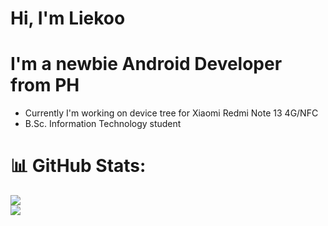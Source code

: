 # Hi, I'm Liekoo

# I'm a newbie Android Developer from PH

- Currently I'm working on device tree for Xiaomi Redmi Note 13 4G/NFC
- B.Sc. Information Technology student

# 📊 GitHub Stats:
 
<!--[![Liekoo  github stats](https://github-readme-stats.vercel.app/api?username=Liekoo&theme=dark&hide_border=false)](https://github.com/Liekoo) -->

![](https://github-readme-stats.vercel.app/api?username=Liekoo&theme=dark&hide_border=false&include_all_commits=false&count_private=false)[](https://github-readme-streak-stats.herokuapp.com/?user=Liekoo&theme=dark&hide_border=false)<br/>
![](https://github-readme-stats.vercel.app/api/top-langs/?username=Liekoo&theme=dark&hide_border=false&include_all_commits=false&count_private=false&layout=compact)

<!---
 Pagod nako pls lang
--->
